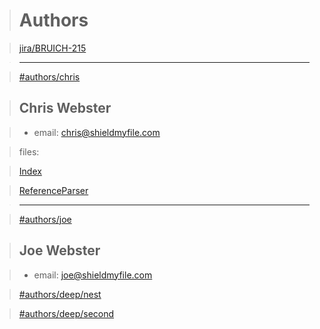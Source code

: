 > # Authors

>  [jira/BRUICH-215](https://shieldmyfiles.atlassian.net/browse/BRUICH-215) 

> ____________________________________

> [#authors/chris](#authors/chris)

> ## Chris Webster

> * email: chris@shieldmyfile.com

> files: 

>  [Index](./ts/index.ts.md#Index) 

>  [ReferenceParser](./ts/modules/referenceParser.ts.md#ReferenceParser) 

> ____________________________________

> [#authors/joe](#authors/joe)

> ## Joe Webster

> * email: joe@shieldmyfile.com 

> [#authors/deep/nest](#authors/deep/nest)

> [#authors/deep/second](#authors/deep/second)


